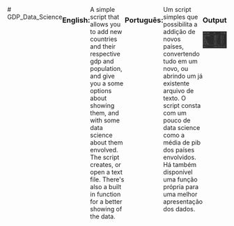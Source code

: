 <div style="display: flex; width: 100%;"  id="container"> 
    # GDP_Data_Science
    <p>
    <h3>English:</h3>
    A simple script that allows you to add new countries and their respective gdp and population, and give you a some options about showing them, and with some data science about them envolved. The script creates, or open a text file.
    There's also a built in function for a better showing of the data. </p>
    <p>
    <h3>Português:</h3>
    Um script simples que possibilita a addição de novos países, convertendo tudo em um novo, ou abrindo um já existente arquivo de texto. O script consta com um pouco de data science como a média de pib dos países envolvidos.
    Há também disponível uma função própria para uma melhor apresentação dos dados. </p>

<div class="image"> 
<h3>Output</h3>
<img src="imagens/readme_img.png" align="left" width="300"/>
</div> 
</div>
